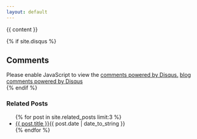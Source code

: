 ```yaml
---
layout: default
---
```


<div id="post">
{{ content }}
</div>

{% if site.disqus %}
  <div id="comments">
    <h2>Comments</h2>
    <div id="disqus_thread"></div>
    <script type="text/javascript">
      var disqus_identifier = "{{ page.url }}";
      (function() {
       var dsq = document.createElement('script'); dsq.type = 'text/javascript'; dsq.async = true;
       dsq.src = 'http://{{ site.disqus.id }}.disqus.com/embed.js';
       (document.getElementsByTagName('head')[0] || document.getElementsByTagName('body')[0]).appendChild(dsq);
      })();
    </script>
    <noscript>Please enable JavaScript to view the <a href="http://disqus.com/?ref_noscript={{ site.disqus.id }}">comments powered by Disqus.</a></noscript>
    <a href="http://disqus.com" class="dsq-brlink">blog comments powered by <span class="logo-disqus">Disqus</span></a>
  </div>
{% endif %}


<div id="related">
  <h3>Related Posts</h3>
  <ul class="posts">
    {% for post in site.related_posts limit:3 %}
      <li><a href="{{ post.url }}">{{ post.title }}</a><span>{{ post.date | date_to_string }}</span> </li>
    {% endfor %}
  </ul>
</div>

